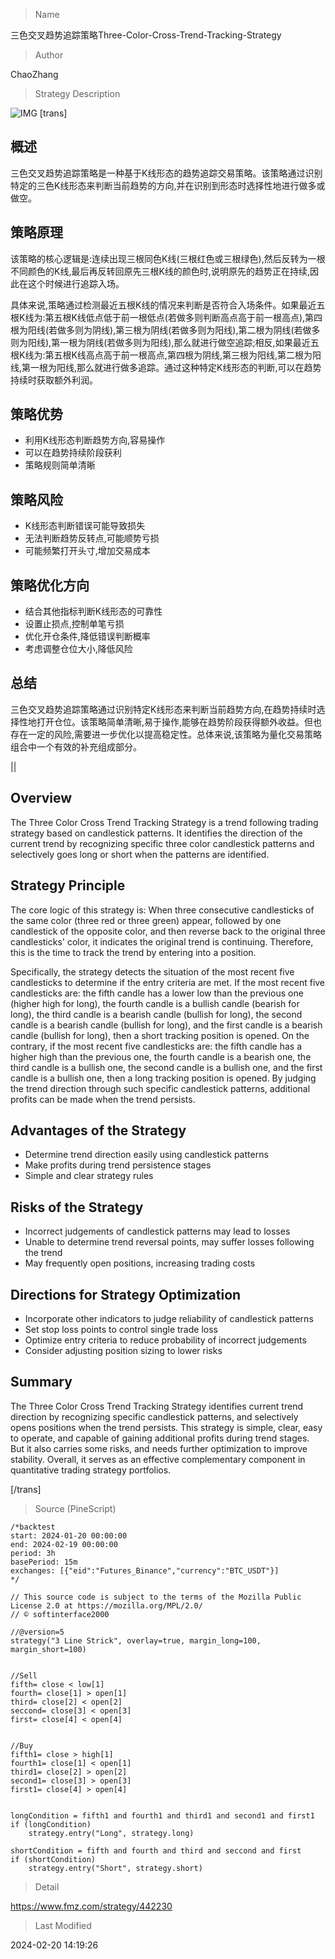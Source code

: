 
> Name

三色交叉趋势追踪策略Three-Color-Cross-Trend-Tracking-Strategy

> Author

ChaoZhang

> Strategy Description

![IMG](https://www.fmz.com/upload/asset/9012c0d4b2e95ac656.png)
[trans]
## 概述

三色交叉趋势追踪策略是一种基于K线形态的趋势追踪交易策略。该策略通过识别特定的三色K线形态来判断当前趋势的方向,并在识别到形态时选择性地进行做多或做空。

## 策略原理

该策略的核心逻辑是:连续出现三根同色K线(三根红色或三根绿色),然后反转为一根不同颜色的K线,最后再反转回原先三根K线的颜色时,说明原先的趋势正在持续,因此在这个时候进行追踪入场。

具体来说,策略通过检测最近五根K线的情况来判断是否符合入场条件。如果最近五根K线为:第五根K线低点低于前一根低点(若做多则判断高点高于前一根高点),第四根为阳线(若做多则为阴线),第三根为阴线(若做多则为阳线),第二根为阴线(若做多则为阳线),第一根为阴线(若做多则为阳线),那么就进行做空追踪;相反,如果最近五根K线为:第五根K线高点高于前一根高点,第四根为阴线,第三根为阳线,第二根为阳线,第一根为阳线,那么就进行做多追踪。通过这种特定K线形态的判断,可以在趋势持续时获取额外利润。

## 策略优势

- 利用K线形态判断趋势方向,容易操作
- 可以在趋势持续阶段获利
- 策略规则简单清晰

## 策略风险

- K线形态判断错误可能导致损失
- 无法判断趋势反转点,可能顺势亏损
- 可能频繁打开头寸,增加交易成本

## 策略优化方向

- 结合其他指标判断K线形态的可靠性
- 设置止损点,控制单笔亏损
- 优化开仓条件,降低错误判断概率
- 考虑调整仓位大小,降低风险

## 总结

三色交叉趋势追踪策略通过识别特定K线形态来判断当前趋势方向,在趋势持续时选择性地打开仓位。该策略简单清晰,易于操作,能够在趋势阶段获得额外收益。但也存在一定的风险,需要进一步优化以提高稳定性。总体来说,该策略为量化交易策略组合中一个有效的补充组成部分。

||

## Overview

The Three Color Cross Trend Tracking Strategy is a trend following trading strategy based on candlestick patterns. It identifies the direction of the current trend by recognizing specific three color candlestick patterns and selectively goes long or short when the patterns are identified.  

## Strategy Principle  

The core logic of this strategy is: When three consecutive candlesticks of the same color (three red or three green) appear, followed by one candlestick of the opposite color, and then reverse back to the original three candlesticks' color, it indicates the original trend is continuing. Therefore, this is the time to track the trend by entering into a position.

Specifically, the strategy detects the situation of the most recent five candlesticks to determine if the entry criteria are met. If the most recent five candlesticks are: the fifth candle has a lower low than the previous one (higher high for long), the fourth candle is a bullish candle (bearish for long), the third candle is a bearish candle (bullish for long), the second candle is a bearish candle (bullish for long), and the first candle is a bearish candle (bullish for long), then a short tracking position is opened. On the contrary, if the most recent five candlesticks are: the fifth candle has a higher high than the previous one, the fourth candle is a bearish one, the third candle is a bullish one, the second candle is a bullish one, and the first candle is a bullish one, then a long tracking position is opened. By judging the trend direction through such specific candlestick patterns, additional profits can be made when the trend persists.

## Advantages of the Strategy  

- Determine trend direction easily using candlestick patterns  
- Make profits during trend persistence stages
- Simple and clear strategy rules

## Risks of the Strategy

- Incorrect judgements of candlestick patterns may lead to losses
- Unable to determine trend reversal points, may suffer losses following the trend
- May frequently open positions, increasing trading costs

## Directions for Strategy Optimization

- Incorporate other indicators to judge reliability of candlestick patterns
- Set stop loss points to control single trade loss 
- Optimize entry criteria to reduce probability of incorrect judgements
- Consider adjusting position sizing to lower risks

## Summary  

The Three Color Cross Trend Tracking Strategy identifies current trend direction by recognizing specific candlestick patterns, and selectively opens positions when the trend persists. This strategy is simple, clear, easy to operate, and capable of gaining additional profits during trend stages. But it also carries some risks, and needs further optimization to improve stability. Overall, it serves as an effective complementary component in quantitative trading strategy portfolios.

[/trans]



> Source (PineScript)

``` pinescript
/*backtest
start: 2024-01-20 00:00:00
end: 2024-02-19 00:00:00
period: 3h
basePeriod: 15m
exchanges: [{"eid":"Futures_Binance","currency":"BTC_USDT"}]
*/

// This source code is subject to the terms of the Mozilla Public License 2.0 at https://mozilla.org/MPL/2.0/
// © softinterface2000

//@version=5
strategy("3 Line Strick", overlay=true, margin_long=100, margin_short=100)


//Sell
fifth= close < low[1]
fourth= close[1] > open[1]
third= close[2] < open[2]
seccond= close[3] < open[3]
first= close[4] < open[4]


//Buy
fifth1= close > high[1]
fourth1= close[1] < open[1]
third1= close[2] > open[2]
second1= close[3] > open[3]
first1= close[4] > open[4]


longCondition = fifth1 and fourth1 and third1 and second1 and first1
if (longCondition)
    strategy.entry("Long", strategy.long)

shortCondition = fifth and fourth and third and seccond and first
if (shortCondition)
    strategy.entry("Short", strategy.short)

```

> Detail

https://www.fmz.com/strategy/442230

> Last Modified

2024-02-20 14:19:26
